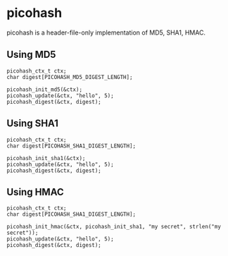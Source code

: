 picohash
===

picohash is a header-file-only implementation of MD5, SHA1, HMAC.

Using MD5
---

```
picohash_ctx_t ctx;
char digest[PICOHASH_MD5_DIGEST_LENGTH];

picohash_init_md5(&ctx);
picohash_update(&ctx, "hello", 5);
picohash_digest(&ctx, digest);
```

Using SHA1
---

```
picohash_ctx_t ctx;
char digest[PICOHASH_SHA1_DIGEST_LENGTH];

picohash_init_sha1(&ctx);
picohash_update(&ctx, "hello", 5);
picohash_digest(&ctx, digest);
```

Using HMAC
---

```
picohash_ctx_t ctx;
char digest[PICOHASH_SHA1_DIGEST_LENGTH];

picohash_init_hmac(&ctx, picohash_init_sha1, "my secret", strlen("my secret"));
picohash_update(&ctx, "hello", 5);
picohash_digest(&ctx, digest);
```
